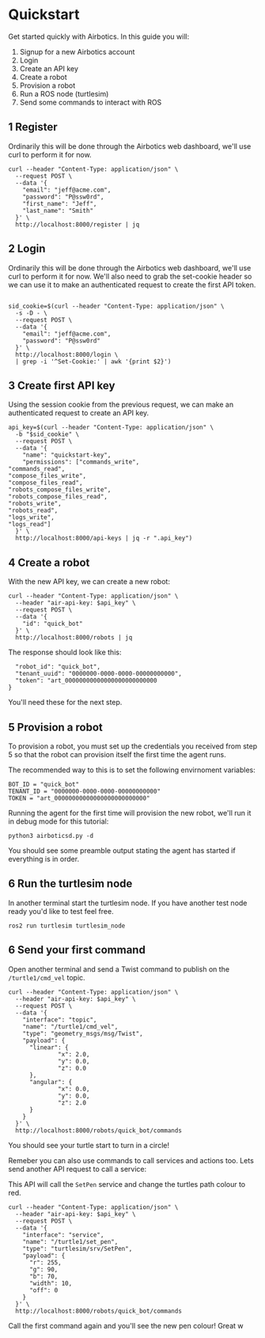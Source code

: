 # Quickstart

Get started quickly with Airbotics. In this guide you will:

1. Signup for a new Airbotics account
2. Login
3. Create an API key 
4. Create a robot
5. Provision a robot
6. Run a ROS node (turtlesim)
7. Send some commands to interact with ROS



## 1 Register
Ordinarily this will be done through the Airbotics web dashboard, we'll use curl to perform it for now.

```
curl --header "Content-Type: application/json" \
  --request POST \
  --data '{
    "email": "jeff@acme.com",
    "password": "P@ssw0rd",
    "first_name": "Jeff",
    "last_name": "Smith"
  }' \
  http://localhost:8000/register | jq

```


## 2 Login
Ordinarily this will be done through the Airbotics web dashboard, we'll use curl to perform it for now. We'll also need to grab the set-cookie header so we can use it to make an authenticated request to create the first API token.

```

sid_cookie=$(curl --header "Content-Type: application/json" \
  -s -D - \
  --request POST \
  --data '{
    "email": "jeff@acme.com",
    "password": "P@ssw0rd"
  }' \
  http://localhost:8000/login \
  | grep -i '^Set-Cookie:' | awk '{print $2}')

```


## 3 Create first API key
Using the session cookie from the previous request, we can make an authenticated request to create an API key.

```
api_key=$(curl --header "Content-Type: application/json" \
  -b "$sid_cookie" \
  --request POST \
  --data '{
    "name": "quickstart-key",
    "permissions": ["commands_write",
"commands_read",
"compose_files_write",
"compose_files_read",
"robots_compose_files_write",
"robots_compose_files_read",
"robots_write",
"robots_read",
"logs_write",
"logs_read"]
  }' \
  http://localhost:8000/api-keys | jq -r ".api_key")

```

## 4 Create a robot
With the new API key, we can create a new robot:

```
curl --header "Content-Type: application/json" \
  --header "air-api-key: $api_key" \
  --request POST \
  --data '{
    "id": "quick_bot"
  }' \
  http://localhost:8000/robots | jq
```

The response should look like this:
```
  "robot_id": "quick_bot",
  "tenant_uuid": "0000000-0000-0000-00000000000",
  "token": "art_00000000000000000000000000
}
```
You'll need these for the next step.


## 5 Provision a robot
To provision a robot, you must set up the credentials you received from step 5 so that the robot can provision itself the first time the agent runs. 

The recommended way to this is to set the following envirnoment variables:

```
BOT_ID = "quick_bot"
TENANT_ID = "0000000-0000-0000-00000000000"
TOKEN = "art_00000000000000000000000000"
```


Running the agent for the first time will provision the new robot, we'll run it in debug mode for this tutorial:

```
python3 airboticsd.py -d
```

You should see some preamble output stating the agent has started if everything is in order.


## 6 Run the turtlesim node
In another terminal start the turtlesim node. If you have another test node ready you'd like to test feel free.

```
ros2 run turtlesim turtlesim_node
```

## 6 Send your first command
Open another terminal and send a Twist command to publish on the `/turtle1/cmd_vel` topic.

```
curl --header "Content-Type: application/json" \
  --header "air-api-key: $api_key" \
  --request POST \
  --data '{
    "interface": "topic",
    "name": "/turtle1/cmd_vel",
    "type": "geometry_msgs/msg/Twist",
    "payload": {
      "linear": {
              "x": 2.0,
              "y": 0.0,
              "z": 0.0
      },
      "angular": {
              "x": 0.0,
              "y": 0.0,
              "z": 2.0
      }
    }
  }' \
  http://localhost:8000/robots/quick_bot/commands
```

You should see your turtle start to turn in a circle!

Remeber you can also use commands to call services and actions too. Lets send another API request to call a service:

This API will call the `SetPen` service and change the turtles path colour to red.
```
curl --header "Content-Type: application/json" \
  --header "air-api-key: $api_key" \
  --request POST \
  --data '{
    "interface": "service",
    "name": "/turtle1/set_pen",
    "type": "turtlesim/srv/SetPen",
    "payload": {
      "r": 255, 
      "g": 90,
      "b": 70,
      "width": 10,
      "off": 0
    }
  }' \
  http://localhost:8000/robots/quick_bot/commands
```

Call the first command again and you'll see the new pen colour! Great w